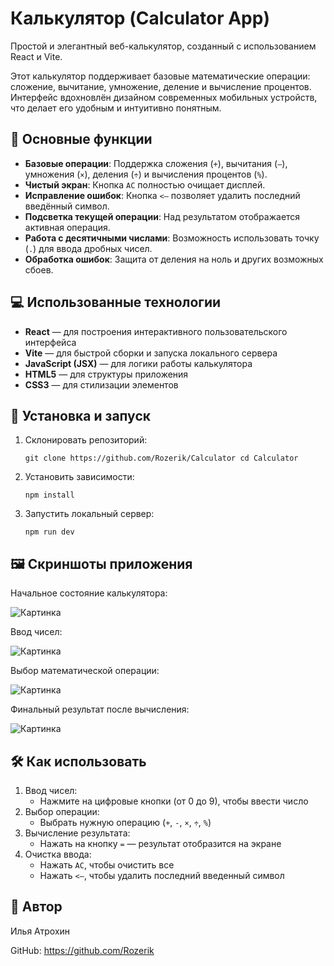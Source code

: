 # Калькулятор (Calculator App)

Простой и элегантный веб-калькулятор, созданный с использованием React и Vite.
 
Этот калькулятор поддерживает базовые математические операции: сложение, вычитание, умножение, деление и вычисление процентов. Интерфейс вдохновлён дизайном современных мобильных устройств, что делает его удобным и интуитивно понятным.

## 🔧 Основные функции

- **Базовые операции**: Поддержка сложения (`+`), вычитания (`–`), умножения (`×`), деления (`÷`) и вычисления процентов (`%`).
- **Чистый экран**: Кнопка `AC` полностью очищает дисплей.
- **Исправление ошибок**: Кнопка `<—` позволяет удалить последний введённый символ.
- **Подсветка текущей операции**: Над результатом отображается активная операция.
- **Работа с десятичными числами**: Возможность использовать точку (`.`) для ввода дробных чисел.
- **Обработка ошибок**: Защита от деления на ноль и других возможных сбоев.

## 💻 Использованные технологии

- **React** — для построения интерактивного пользовательского интерфейса
- **Vite** — для быстрой сборки и запуска локального сервера
- **JavaScript (JSX)** — для логики работы калькулятора
- **HTML5** — для структуры приложения
- **CSS3** — для стилизации элементов


## 🚀 Установка и запуск

1. Склонировать репозиторий:

    `
    git clone https://github.com/Rozerik/Calculator
    cd Calculator
    `
2. Установить зависимости:

    `
    npm install
    `
3. Запустить локальный сервер:
    
    `
    npm run dev
    `

## 🖼 Скриншоты приложения

Начальное состояние калькулятора:

![Картинка](public/assets/example1.png)

Ввод чисел:

![Картинка](public/assets/example2.png)

Выбор математической операции:

![Картинка](public/assets/example3.png)

Финальный результат после вычисления:

![Картинка](public/assets/example4.png)

## 🛠 Как использовать

1. Ввод чисел:
    - Нажмите на цифровые кнопки (от 0 до 9), чтобы ввести число
2. Выбор операции:
    - Выбрать нужную операцию (`+`, `-`, `×`, `÷`, `%`)
3. Вычисление результата:
    - Нажать на кнопку `=` — результат отобразится на экране
4. Очистка ввода:
    - Нажать `AC`, чтобы очистить все
    - Нажать `<—`, чтобы удалить последний введенный символ

## 📌 Автор

Илья Атрохин

GitHub: https://github.com/Rozerik

